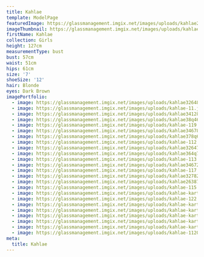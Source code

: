```yaml
---
title: Kahlae
template: ModelPage
featuredImage: https://glassmanagement.imgix.net/images/uploads/kahlae23467q892123.jpg
imageThumbnail: https://glassmanagement.imgix.net/images/uploads/kahlae378q64.jpg
firstName: Kahlae
collection: Girls
height: 127cm
measurementType: bust
bust: 57cm
waist: 51cm
hips: 61cm
size: '7'
shoeSize: '12'
hair: Blonde
eyes: Dark Brown
imagePortfolio:
  - image: https://glassmanagement.imgix.net/images/uploads/kahlae32648783.jpg
  - image: https://glassmanagement.imgix.net/images/uploads/kahlae-11.jpg
  - image: https://glassmanagement.imgix.net/images/uploads/kahlae3412873.jpg
  - image: https://glassmanagement.imgix.net/images/uploads/kahlae38q467.jpg
  - image: https://glassmanagement.imgix.net/images/uploads/kahlae-119.jpg
  - image: https://glassmanagement.imgix.net/images/uploads/kahlae346782.jpg
  - image: https://glassmanagement.imgix.net/images/uploads/kahlae378q64.jpg
  - image: https://glassmanagement.imgix.net/images/uploads/kahlae-112.jpg
  - image: https://glassmanagement.imgix.net/images/uploads/kahlae3264782.jpg
  - image: https://glassmanagement.imgix.net/images/uploads/kahlae364q78.jpg
  - image: https://glassmanagement.imgix.net/images/uploads/kahlae-113.jpg
  - image: https://glassmanagement.imgix.net/images/uploads/kahlae3467283.jpg
  - image: https://glassmanagement.imgix.net/images/uploads/kahlae-117.jpg
  - image: https://glassmanagement.imgix.net/images/uploads/kahlae32782.jpg
  - image: https://glassmanagement.imgix.net/images/uploads/kahlae263874.jpg
  - image: https://glassmanagement.imgix.net/images/uploads/kahlae-115.jpg
  - image: https://glassmanagement.imgix.net/images/uploads/kahlae-karter16427893.jpg
  - image: https://glassmanagement.imgix.net/images/uploads/kahlae-122.jpg
  - image: https://glassmanagement.imgix.net/images/uploads/kahlae-karter124879380.jpg
  - image: https://glassmanagement.imgix.net/images/uploads/kahlae-karter83726497.jpg
  - image: https://glassmanagement.imgix.net/images/uploads/kahlae-karter1374867.jpg
  - image: https://glassmanagement.imgix.net/images/uploads/kahlae-karter38497.jpg
  - image: https://glassmanagement.imgix.net/images/uploads/kahlae-karter162573.jpg
  - image: https://glassmanagement.imgix.net/images/uploads/kahlae-1120.jpg
meta:
  title: Kahlae
---
```


